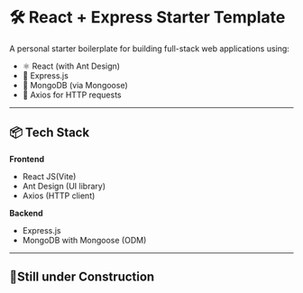# 🛠️ React + Express Starter Template

A personal starter boilerplate for building full-stack web applications using:

- ⚛️ React (with Ant Design)
- 🚀 Express.js
- 🌿 MongoDB (via Mongoose)
- 🔗 Axios for HTTP requests

---

## 📦 Tech Stack

**Frontend**
- React JS(Vite)
- Ant Design (UI library)
- Axios (HTTP client)

**Backend**
- Express.js
- MongoDB with Mongoose (ODM)

---
## 🚧Still under Construction
